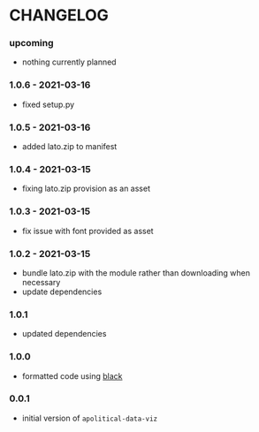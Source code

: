 CHANGELOG
=========

### upcoming

- nothing currently planned

### 1.0.6 - 2021-03-16

- fixed setup.py

### 1.0.5 - 2021-03-16

- added lato.zip to manifest

### 1.0.4 - 2021-03-15

- fixing lato.zip provision as an asset

### 1.0.3 - 2021-03-15

- fix issue with font provided as asset

### 1.0.2 - 2021-03-15

- bundle lato.zip with the module rather than downloading when necessary
- update dependencies

### 1.0.1

- updated dependencies

### 1.0.0

- formatted code using [black](https://pypi.org/project/black/)

### 0.0.1

- initial version of `apolitical-data-viz`
